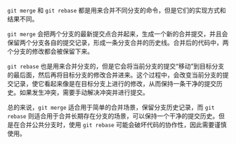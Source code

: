 `git merge` 和 `git rebase` 都是用来合并不同分支的命令，但是它们的实现方式和结果不同。

`git merge` 会把两个分支的最新提交点合并起来，生成一个新的合并提交，并且会保留两个分支各自的提交记录，形成一条分支合并的历史线。合并后的代码中，两个分支的修改都会被保留下来。

`git rebase` 也是用来合并分支的，但是它会将当前分支的提交“移动”到目标分支的最后面，然后再将目标分支的修改合并进来。这个过程中，会改变当前分支的提交记录，使它看起来像是在目标分支上进行的修改，从而保持一条干净的提交历史。如果发生冲突，需要手动解决冲突并进行提交。

总的来说，`git merge` 适合用于简单的合并场景，保留分支历史记录，而 `git rebase` 则适合用于合并长期存在分支的场景，可以保持一个干净的提交历史。但是在合并公共分支时，使用 `git rebase` 可能会破坏代码的协作性，因此需要谨慎使用。